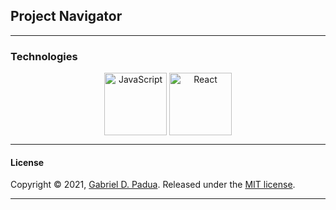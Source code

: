 ## Project Navigator

---

### Technologies

<div align="center">

<img align="center" alt="JavaScript" width="100px" src="https://img.icons8.com/color/48/000000/javascript--v1.png"/>

<img align="center" alt="React" width="100px" src="https://img.icons8.com/nolan/64/react-native.png"/>

</div>


---

#### License

Copyright © 2021, [Gabriel D. Padua](https://github.com/gabrielDpadua21).
Released under the [MIT license](LICENSE).

***